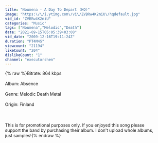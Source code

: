 ```yaml
---
title: "Noumena - A Day To Depart (HQ)"
image: "https:\/\/i.ytimg.com\/vi\/ZVBRw4K2niU\/hqdefault.jpg"
vid_id: "ZVBRw4K2niU"
categories: "Music"
tags: ["Noumena","Melodic","Death"]
date: "2021-09-15T05:05:39+03:00"
vid_date: "2009-12-16T19:11:24Z"
duration: "PT4M4S"
viewcount: "21194"
likeCount: "204"
dislikeCount: "1"
channel: "executorshen"
---
```

{% raw %}Bitrate: 864 kbps<br /><br />Album: Absence<br /><br />Genre: Melodic Death Metal<br /><br />Origin: Finland<br /><br /><br /><br />This is for promotional purposes only. If you enjoyed this song please support the band by purchasing their album. I don't upload whole albums, just samples!{% endraw %}
